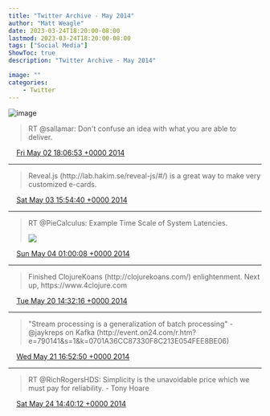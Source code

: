 ```yaml
---
title: "Twitter Archive - May 2014"
author: "Matt Weagle"
date: 2023-03-24T18:20:00-08:00
lastmod: 2023-03-24T18:20:00-08:00
tags: ["Social Media"]
ShowToc: true
description: "Twitter Archive - May 2014"

image: ""
categories: 
    - Twitter
---
```

![image](/sadtwitterbird3.jpg)

> RT @sallamar: Don't confuse an idea with what you are able to deliver\.

<img src="./media/tweet.ico" width="12" /> [Fri May 02 18:06:53 +0000 2014](https://twitter.com/mweagle/status/462292157202571270)

----

> Reveal\.js \(http://lab\.hakim\.se/reveal\-js/\#/\) is a great way to make very customized e\-cards\.

<img src="./media/tweet.ico" width="12" /> [Sat May 03 15:54:40 +0000 2014](https://twitter.com/mweagle/status/462621268663992320)

----

> RT @PieCalculus: Example Time Scale of System Latencies\.
>
> ![](../media/462758539895644160-BmBr2mwCIAAhJo1.png)

<img src="./media/tweet.ico" width="12" /> [Sun May 04 01:00:08 +0000 2014](https://twitter.com/mweagle/status/462758539895644160)

----

> Finished ClojureKoans \(http://clojurekoans\.com/\) enlightenment\.  Next up, https://www\.4clojure\.com

<img src="./media/tweet.ico" width="12" /> [Tue May 20 14:32:16 +0000 2014](https://twitter.com/mweagle/status/468761125505355777)

----

> "Stream processing is a generalization of batch processing" \- @jaykreps on Kafka \(http://event\.on24\.com/r\.htm?e\=790141&s\=1&k\=0701A36CC87330F8C213E054FEE8BE06\)

<img src="./media/tweet.ico" width="12" /> [Wed May 21 16:52:50 +0000 2014](https://twitter.com/mweagle/status/469158891637309440)

----

> RT @RichRogersHDS: Simplicity is the unavoidable price which we must pay for reliability\. \- Tony Hoare

<img src="./media/tweet.ico" width="12" /> [Sat May 24 14:40:12 +0000 2014](https://twitter.com/mweagle/status/470212674366603265)